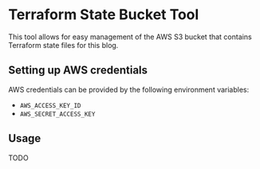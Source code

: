 # Terraform State Bucket Tool

This tool allows for easy management of the AWS S3 bucket that contains
Terraform state files for this blog.

## Setting up AWS credentials

AWS credentials can be provided by the following environment variables:
- `AWS_ACCESS_KEY_ID`
- `AWS_SECRET_ACCESS_KEY`

## Usage
TODO
